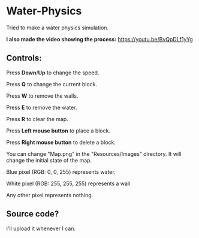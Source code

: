 # Water-Physics
Tried to make a water physics simulation.

**I also made the video showing the process:** https://youtu.be/BvQpDLf1yYg


## Controls:
Press **Down**/**Up** to change the speed.

Press **Q** to change the current block.

Press **W** to remove the walls.

Press **E** to remove the water.

Press **R** to clear the map.

Press **Left mouse button** to place a block.

Press **Right mouse button** to delete a block.


You can change "Map.png" in the "Resources/Images" directory. It will change the initial state of the map.

Blue pixel (RGB: 0, 0, 255) represents water.

White pixel (RGB: 255, 255, 255) represents a wall.

Any other pixel represents nothing.

## Source code?
I'll upload it whenever I can.
